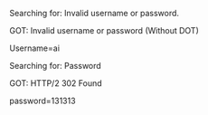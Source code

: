 Searching for: Invalid username or password.

GOT:  Invalid username or password (Without DOT)

Username=ai

Searching for: Password

GOT: HTTP/2 302 Found

password=131313